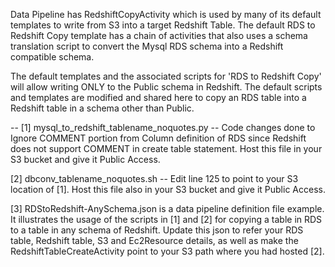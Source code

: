 Data Pipeline has RedshiftCopyActivity which is used by many of its default templates to write from S3 into a target Redshift Table. The default RDS to Redshift Copy template has a chain of activities that also uses a schema translation script to convert the Mysql RDS schema into a Redshift compatible schema.


The default templates and the associated scripts for 'RDS to Redshift Copy' will allow writing ONLY to the Public schema in Redshift. The default scripts and templates are modified and shared here  to copy an RDS table into a Redshift table in a schema other than Public. 


-- 
[1] mysql_to_redshift_tablename_noquotes.py --  Code changes done to Ignore COMMENT portion from Column definition of RDS since Redshift does not support COMMENT in create table statement. Host this file in your S3 bucket and give it Public Access.


[2] dbconv_tablename_noquotes.sh -- Edit line 125 to point to your S3 location of [1].  Host this file also in your S3 bucket and give it Public Access. 


[3] RDStoRedshift-AnySchema.json is a data pipeline definition file example. It illustrates the usage of the scripts in [1] and [2] for copying a table in RDS to a table in any schema of Redshift. Update this json to refer your RDS table, Redshift table, S3 and Ec2Resource details, as well as make the RedshiftTableCreateActivity point to your S3 path where you had hosted [2].  

